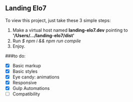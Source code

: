 ## Landing Elo7

To view this project, just take these 3 simple steps:

1. Make a virtual host named **landing-elo7.dev** pointing to **'/Users/.../landing-elo7/dist'**
2. Run *$ npm i && npm run compile*
3. Enjoy.

###to do:

* [x] Basic markup
* [x] Basic styles
* [x] Eye candy: animations
* [x] Responsive
* [x] Gulp Automations
* [ ] Compatibility
